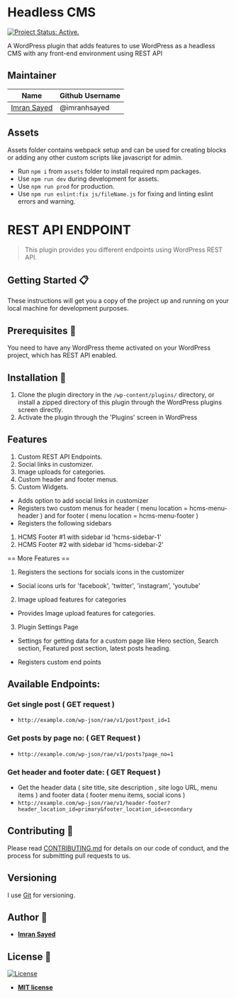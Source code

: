 # Headless CMS

[![Project Status: Active.](https://www.repostatus.org/badges/latest/active.svg)](https://www.repostatus.org/#active)


A WordPress plugin that adds features to use WordPress as a headless CMS with any front-end environment using REST API

## Maintainer

| Name                                                   | Github Username |
|--------------------------------------------------------|-----------------|
| [Imran Sayed](mailto:codeytek.academy@gmail.com)       |  @imranhsayed   |

## Assets

Assets folder contains webpack setup and can be used for creating blocks or adding any other custom scripts like javascript for admin.

- Run `npm i` from `assets` folder to install required npm packages.
- Use `npm run dev` during development for assets.
- Use `npm run prod` for production.
- Use `npm run eslint:fix js/fileName.js` for fixing and linting eslint errors and warning.

# REST API ENDPOINT

> This plugin provides you different endpoints using WordPress REST API.

## Getting Started :clipboard:

These instructions will get you a copy of the project up and running on your local machine for development purposes.

## Prerequisites :door:

You need to have any WordPress theme activated on your WordPress project, which has REST API enabled.

## Installation :wrench:

1. Clone the plugin directory in the `/wp-content/plugins/` directory, or install a zipped directory of this plugin through the WordPress plugins screen directly.
2. Activate the plugin through the 'Plugins' screen in WordPress

## Features

1. Custom REST API Endpoints.
2. Social links in customizer.
3. Image uploads for categories.
4. Custom header and footer menus.
5. Custom Widgets.

* Adds option to add social links in customizer
* Registers two custom menus for header ( menu location = hcms-menu-header ) and for footer ( menu location = hcms-menu-footer )
* Registers the following sidebars
1. HCMS Footer #1 with sidebar id 'hcms-sidebar-1'
2. HCMS Footer #2 with sidebar id 'hcms-sidebar-2'

== More Features ==
1. Registers the sections for socials icons in the customizer

* Social icons urls for 'facebook', 'twitter', 'instagram', 'youtube'

2. Image upload features for categories

* Provides Image upload features for categories.

3. Plugin Settings Page

* Settings for getting data for a custom page like Hero section, Search section, Featured post section, latest posts heading.

* Registers custom end points

## Available Endpoints:

### Get single post ( GET request )
* `http://example.com/wp-json/rae/v1/post?post_id=1`

### Get posts by page no: ( GET Request )
* `http://example.com/wp-json/rae/v1/posts?page_no=1`

### Get header and footer date: ( GET Request )
* Get the header data ( site title, site description , site logo URL, menu items ) and footer data ( footer menu items, social icons )
* `http://example.com/wp-json/rae/v1/header-footer?header_location_id=primary&footer_location_id=secondary`

## Contributing :busts_in_silhouette:

Please read [CONTRIBUTING.md](https://gist.github.com/PurpleBooth/b24679402957c63ec426) for details on our code of conduct, and the process for submitting pull requests to us.

## Versioning

I use [Git](https://github.com/) for versioning. 

## Author :pencil:

* **[Imran Sayed](https://codeytek.com)**

## License :page_facing_up:

[![License](http://img.shields.io/:license-mit-blue.svg?style=flat-square)](http://badges.mit-license.org)

- **[MIT license](http://opensource.org/licenses/mit-license.php)**
